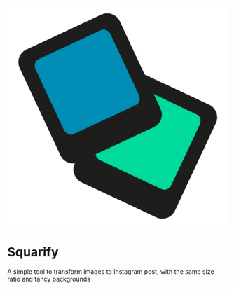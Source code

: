 ![logo](squarify_logo.png)

# Squarify 
A simple tool to transform images to Instagram post, with the same size ratio and fancy backgrounds
